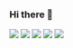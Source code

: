 ### Hi there 👋

<img src="https://img.shields.io/badge/Java-007396?style=flat-square&logo=Vimeo&logoColor=white"/>
<img src="https://img.shields.io/badge/Velog-20c997?style=flat-square&logo=Vimeo&logoColor=white"/>
<img src="https://img.shields.io/badge/Velog-20c997?style=flat-square&logo=Vimeo&logoColor=white"/>
<img src="https://img.shields.io/badge/Velog-20c997?style=flat-square&logo=Vimeo&logoColor=white"/>
<img src="https://img.shields.io/badge/Velog-20c997?style=flat-square&logo=Vimeo&logoColor=white"/>
